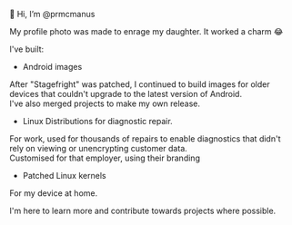 👋 Hi, I’m @prmcmanus

My profile photo was made to enrage my daughter. It worked a charm 😂

I've built: 
- Android images

After "Stagefright" was patched, I continued to build images for older devices that couldn't upgrade to the latest version of Android.  
I've also merged projects to make my own release.

- Linux Distributions for diagnostic repair.

For work, used for thousands of repairs to enable diagnostics that didn't rely on viewing or unencrypting customer data.  
Customised for that employer, using their branding

- Patched Linux kernels

For my device at home.

I'm here to learn more and contribute towards projects where possible.



<!---
- 👀 I’m interested in ...
- 🌱 I’m currently learning ...
- 💞️ I’m looking to collaborate on ...
- 📫 How to reach me ...
--->


<!---
prmcmanus/prmcmanus is a ✨ special ✨ repository because its `README.md` (this file) appears on your GitHub profile.
You can click the Preview link to take a look at your changes.
--->
